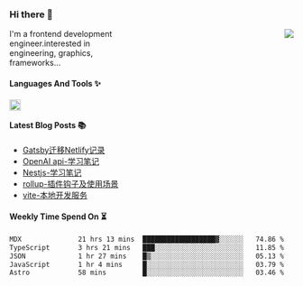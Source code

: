 <!--
**zhaohuanyuu/zhaohuanyuu** is a ✨ _special_ ✨ repository because its `README.md` (this file) appears on your GitHub profile.
-->

### Hi there 👋

<picture>
  <source media="(prefers-color-scheme: dark)" srcset="https://github-readme-stats.vercel.app/api?username=zhaohuanyuu&count_private=true&show_icons=true&theme=city_lights&hide_title=true">
  <img align="right" src="https://github-readme-stats.vercel.app/api?username=zhaohuanyuu&count_private=true&show_icons=true&hide_title=true">
</picture>

<p align="left" style="width:40%">I'm a frontend development engineer.interested in engineering, graphics, frameworks...</p>

#### Languages And Tools ✨

<img align="left" height="20" src="https://skillicons.dev/icons?i=js,ts,rust,nodejs,react,solidjs,vue,gatsby,astro,nextjs" />

</br>

#### Latest Blog Posts 📚
<!-- BLOG-POST-LIST:START -->
- [Gatsby迁移Netlify记录](https://auu.zone/post/cloud-unit)
- [OpenAI api-学习笔记](https://auu.zone/post/openai-note)
- [Nestjs-学习笔记](https://auu.zone/post/nest-basic)
- [rollup-插件钩子及使用场景](https://auu.zone/post/rollup-plugin)
- [vite-本地开发服务](https://auu.zone/post/vite-server)
<!-- BLOG-POST-LIST:END -->

#### Weekly Time Spend On ⏳
<!--START_SECTION:waka-->

```txt
MDX              21 hrs 13 mins  ██████████████████▓░░░░░░   74.86 %
TypeScript       3 hrs 21 mins   ███░░░░░░░░░░░░░░░░░░░░░░   11.85 %
JSON             1 hr 27 mins    █▒░░░░░░░░░░░░░░░░░░░░░░░   05.13 %
JavaScript       1 hr 4 mins     █░░░░░░░░░░░░░░░░░░░░░░░░   03.79 %
Astro            58 mins         █░░░░░░░░░░░░░░░░░░░░░░░░   03.46 %
```

<!--END_SECTION:waka-->
